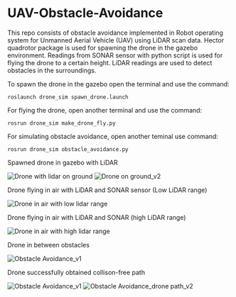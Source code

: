 # UAV-Obstacle-Avoidance

This repo consists of obstacle avoidance implemented in Robot operating system for Unmanned Aerial Vehicle (UAV) using LiDAR scan data. Hector quadrotor package is used for spawning the drone in the gazebo environment. Readings from SONAR sensor with python script is used for flying the drone to a certain height. LiDAR readings are used to detect obstacles in the surroundings.

To spawn the drone in the gazebo open the terminal and use the command:

``` roslaunch drone_sim spawn_drone.launch ```  

For flying the drone, open another terminal and use the command:

``` rosrun drone_sim make_drone_fly.py ```

For simulating obstacle avoidance, open another teminal use command:

``` rosrun drone_sim obstacle_avoidance.py ```


Spawned drone in gazebo with LiDAR 

![Drone with lidar on ground](https://user-images.githubusercontent.com/111289395/213640520-a15538ca-bde2-481c-b324-6ad92adf7b01.png)
![Drone on ground_v2](https://user-images.githubusercontent.com/111289395/213640544-66b26416-6ef3-4662-a770-50c87d7c3729.png)

Drone flying in air with LiDAR and SONAR sensor (Low LiDAR range)

![Drone in air with low lidar range](https://user-images.githubusercontent.com/111289395/213640695-fc169e2b-d3c2-41c1-b9a3-3b70ead0f8e4.png)

Drone flying in air with LiDAR and SONAR (high LiDAR range)

![Drone in air with high lidar range](https://user-images.githubusercontent.com/111289395/213640827-0476d355-b164-4dd8-b04b-5a38c9071c30.png)

Drone in between obstacles

![Obstacle Avoidance_v1](https://user-images.githubusercontent.com/111289395/213640942-f12f51fc-ddd3-40a7-986f-f405a41e4ff3.png)

Drone successfully obtained collison-free path

![Obstacle Avoidance_v1](https://user-images.githubusercontent.com/111289395/213641041-b075c28e-2fca-4289-a5f3-cbc03a856a02.png)
![Obstacle Avoidance_drone path_v2](https://user-images.githubusercontent.com/111289395/213641068-8c116990-dd09-4473-a1db-6431a3d23f10.png)


